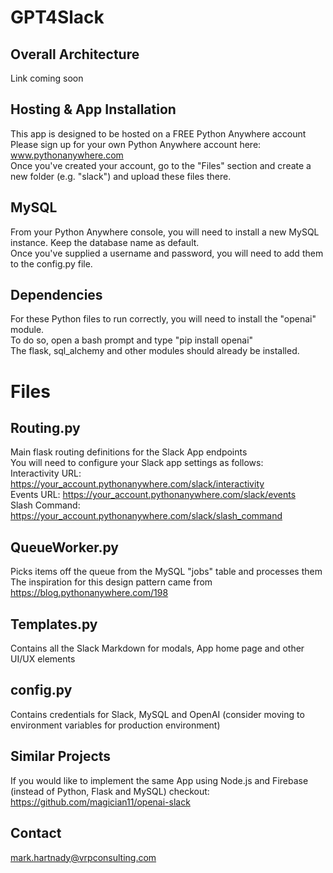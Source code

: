 # GPT4Slack

## Overall Architecture
Link coming soon

## Hosting & App Installation
This app is designed to be hosted on a FREE Python Anywhere account <br/>
Please sign up for your own Python Anywhere account here: www.pythonanywhere.com <br/>
Once you've created your account, go to the "Files" section and create a new folder (e.g. "slack") and upload these files there.

## MySQL
From your Python Anywhere console, you will need to install a new MySQL instance. Keep the database name as default. <br/>
Once you've supplied a username and password, you will need to add them to the config.py file.

## Dependencies
For these Python files to run correctly, you will need to install the "openai" module. </br>
To do so, open a bash prompt and type "pip install openai" </br>
The flask, sql_alchemy and other modules should already be installed.

# Files

## Routing.py
Main flask routing definitions for the Slack App endpoints <br/>
You will need to configure your Slack app settings as follows: <br/>
Interactivity URL: https://your_account.pythonanywhere.com/slack/interactivity <br/>
Events URL: https://your_account.pythonanywhere.com/slack/events <br/>
Slash Command: https://your_account.pythonanywhere.com/slack/slash_command 

## QueueWorker.py
Picks items off the queue from the MySQL "jobs" table and processes them <br/>
The inspiration for this design pattern came from https://blog.pythonanywhere.com/198

## Templates.py
Contains all the Slack Markdown for modals, App home page and other UI/UX elements

## config.py
Contains credentials for Slack, MySQL and OpenAI (consider moving to environment variables for production environment)

## Similar Projects
If you would like to implement the same App using Node.js and Firebase (instead of Python, Flask and MySQL) checkout:
https://github.com/magician11/openai-slack

## Contact
mark.hartnady@vrpconsulting.com

